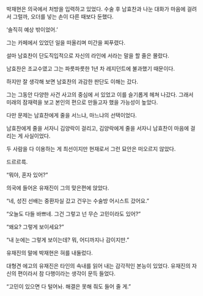 박재현은 의국에서 처방을 입력하고 있었다. 수술 후 남효찬과 나눈 대화가 마음에 걸려서 그럴까, 오더를 넣는 손이 다른 때보다 둔했다.

‘솔직히 예상 밖이었어.’

그는 카페에서 있었던 일을 떠올리며 미간을 찌푸렸다.

설마 남효찬이 단도직입적으로 자신의 라인에 서라는 말을 할 줄은 몰랐다.

남효찬은 조교수였고 그는 파릇파릇한 1년 차 레지던트에 불과했기 때문이다.

하지만 잘 생각해 보면 남효찬의 과감한 판단도 이해는 갔다.

그는 그동안 다양한 사건 사고의 중심에 서 있었고 이를 슬기롭게 헤쳐 나갔다. 그래서 미래의 잠재력을 보고 본인의 편으로 만들고자 했을 가능성이 높았다.

다만 문제는 남효찬에게 줄을 서느냐, 마느냐의 선택이었다.

남효찬에게 줄을 서자니 김양락이 걸리고, 김양락에게 줄을 서자니 남효찬이 마음에 걸리는 게 사실이었다.

두 사람을 다 이용하는 게 최선이지만 현재로서 그런 묘안은 떠오르지 않았다.

드르르륵.

“뭐야, 혼자 있어?”

의국에 들어온 유재진이 그의 맞은편에 앉았다.

“네, 성진 선배는 중환자실 갔고 건우는 수술방 어시스트 갔어요.”

“오늘도 다들 바쁘네. 그건 그렇고 넌 무슨 고민이라도 있어?”

“왜요? 그렇게 보이세요?”

“내 눈에는 그렇게 보이는데? 뭐, 어디까지나 감이지만.”

유재진의 말에 박재현은 혀를 내둘렀다.

대형견 에고의 유재진은 타인의 속내를 읽어 내는 감각적인 본능이 있었다. 유재진의 자신의 편이라서 참 다행이라는 생각이 문득 들었다.

“고민이 있으면 다 털어놔. 해결은 못해 줘도 들어 줄 게.”